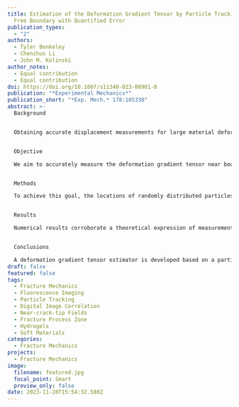 ```yaml
---
title: Estimation of the Deformation Gradient Tensor by Particle Tracking Near a
  Free Boundary with Quantified Error
publication_types:
  - "2"
authors:
  - Tyler Benkeley
  - Chenzhuo Li
  - John M. Kolinski
author_notes:
  - Equal contribution
  - Equal contribution
doi: https://doi.org/10.1007/s11340-023-00981-8
publication: "*Experimental Mechanics*"
publication_short: "*Exp. Mech.* 178:105330"
abstract: >-
  Background


  Obtaining accurate displacement measurements for large material deformation and/or rotation presents a distinct challenge to digital image correlation (DIC) due to cumulative and decorrelation errors, particularly near material boundaries.


  Objective

  We aim to accurately measure the deformation gradient tensor near boundary discontinuities in situations of large deformation and large deformation gradients.


  Methods

  To achieve this goal, the locations of randomly distributed particles are tracked using an open-source particle-tracking software, Trackpy. A least-squares estimate of the deformation gradient tensor field uses nearest-neighbor material vectors and a first-order Finite Difference (FD) approximation, circumventing common errors in other methods. The error caused by FD approximation and that incurred by measurement are derived and tested with exhaustive numerical simulations. Furthermore, a uniaxial tensile test and mode-I fracture experiment are conducted with particle-embedded hydrogels to validate the method.


  Results

  Numerical results corroborate a theoretical expression of measurement error. They show that the FD error increases while the measurement error decreases for a growing estimating radius. Moreover, measurement error is linearly correlated to displacement noise. A benchmark uniaxial tensile test validates the accuracy of the proposed estimator, and the near-crack-tip measurements in a tensile fracture experiment demonstrate the estimator’s capabilities near a free surface, when a material undergoes large deformation and rotation. The results of the displacement and strain data are benchmarked against kinematic data obtained using an open-source DIC software, Ncorr. Computation time for both methods is compared.


  Conclusions

  A deformation gradient tensor estimator is developed based on a particle tracking technique and a least squares routine. Theoretical error bounds on the estimator are verified by numerical simulations, and the method’s capability is confirmed by physical experiments in evaluating large deformation and rotation near a free boundary. The proposed estimator is expected to open a door towards future material tests and experimental mechanics studies, especially in large deformation and large rotation scenarios.
draft: false
featured: false
tags:
  - Fracture Mechanics
  - Fluorescence Imaging
  - Particle Tracking
  - Digital Image Correlation
  - Near-crack-tip Fields
  - Fracture Process Zone
  - Hydrogels
  - Soft Materials
categories:
  - Fracture Mechanics
projects:
  - Fracture Mechanics
image:
  filename: featured.jpg
  focal_point: Smart
  preview_only: false
date: 2023-11-28T15:54:32.580Z
---
```

